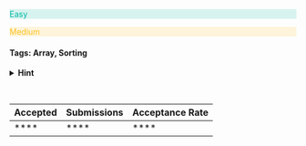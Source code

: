 <p style="color:rgb(0 184 163);background-color:rgb(0 184 163/.15)">
    Easy
</p>

<p style="color:#FFC01E;background-color:rgb(255 192 30/.15)">
    Medium
</p>

#### Tags: Array, Sorting

<details>
    <summary><b>Hint</b></summary>
        hint here
</details>

<pre>

</pre>

| Accepted | Submissions | Acceptance Rate |
|----------|-------------|-----------------|
| ****     | ****        | ****            |